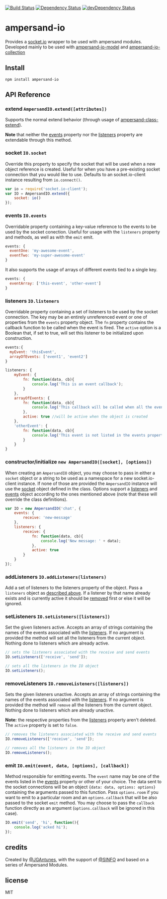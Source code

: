 [![Build Status](https://travis-ci.org/sinfo/ampersand-io.svg?branch=master)](https://travis-ci.org/sinfo/ampersand-io)
[![Dependency Status](https://david-dm.org/sinfo/ampersand-io.svg)](https://david-dm.org/sinfo/ampersand-io)
[![devDependency Status](https://david-dm.org/sinfo/ampersand-io/dev-status.svg)](https://david-dm.org/sinfo/ampersand-io#info=devDependencies)

ampersand-io
============

Provides a [socket.io](http://socket.io) wrapper to be used with ampersand modules. Developed mainly to be used with [ampersand-io-model](https://github.com/sinfo/ampersand-io-model) and [ampersand-io-collection](https://github.com/sinfo/ampersand-io-collection)


## Install

```
npm install ampersand-io
```

## API Reference

### extend `AmpersandIO.extend([attributes])`

Supports the normal extend behavior (through usage of [ampersand-class-extend](https://github.com/ampersandjs/ampersand-class-extend)).

**Note** that neither the [events](#events-ioevents) property nor the [listeners](#listeners-iolisteners) property are extendable through this method.

### socket `IO.socket`

Override this property to specify the socket that will be used when a new object reference is created. Useful for when you have a pre-existing socket connection that you would like to use. Defaults to an socket.io-client instance resulting from `io.connect()`.

```javascript
var io = require('socket.io-client');
var IO = AmpersandIO.extend({
    socket: io()
});
```

### events `IO.events`

Overridable property containing a key-value reference to the events to be used by the socket conection. Useful for usage with the `listeners` property and methods, as well as with the `emit` emit.

```javascript
events: {
  eventOne: 'my-awesome-event',
  eventTwo: 'my-super-awesome-event'
}
```

It also supports the usage of arrays of different events tied to a single key.

```javascript
events: {
  eventArray: ['this-event', 'other-event']
}
```

### listeners `IO.listeners`

Overridable property containing a set of listeners to be used by the socket connection. The key may be an entirely unreferenced event or one of properties from the `events` property object. The `fn` property contains the callback function to be called when the event is fired. The `active` option is a Boolean that, if set to true, will set this listener to be initialized upon construction.

```javascript
events:{
  myEvent: 'thisEvent',
  arrayOfEvents: ['event1', 'event2']
}

listeners: {
	myEvent: {
		fn: function(data, cb){
			console.log('This is an event callback');
		}
	},
	arrayOfEvents: {
		fn: function(data, cb){
			console.log('This callback will be called when all the events of arrayOfEvents are fired');
		},
		active: true //will be active when the object is created
	},
	'otherEvent': {
		fn: function(data, cb){
			console.log('This event is not listed in the events property');
		}
	}
}
```

### constructor/initialize `new AmpersandIO([socket], [options])`

When creating an `AmpersandIO` object, you may choose to pass in either a `socket` object or a string to be used as a namespace for a new socket.io-client instance. If none of those are provided the `AmpersandIO` instance will use the [socket](#socket-iosocket) object defined in the class. Options support a [listeners](#listeners-iolisteners) and [events](#events-ioevents) object according to the ones mentioned above (note that these will override the class definitions). 

```javascript
var IO = new AmpersandIO('chat', {
	events: {
		receive: 'new-message'
	},
	listeners: {
		receive: {
			fn: function(data, cb){
				console.log('New message: ' + data);
			},
			active: true
		}	
	}
});
```

### addListeners `IO.addListeners(listeners)`

Add a set of listeners to the listeners property of the object. Pass a `listeners` object as [described above](#listeners-iolisteners). If a listener by that name already exists and is currently active it should be [removed](#removelisteners-ioremovelistenerslisteners) first or else it will be ignored.

### setListeners `IO.setListeners([listeners])`

Set the given listeners active. Accepts an array of strings containing the names of the events associated with the [listeners](#listeners-iolisteners). If no argument is provided the method will set all the listeners from the current object. Nothing done to listeners which are already active.

```javascript
// sets the listeners associated with the receive and send events
IO.setListeners(['receive', 'send']);

// sets all the listeners in the IO object
IO.setListeners();
```

### removeListeners `IO.removeListeners([listeners])`

Sets the given listeners unactive. Accepts an array of strings containing the names of the events associated with the [listeners](#listeners-iolisteners). If no argument is provided the method will `remove` all the listeners from the current object. Nothing done to listeners which are already unactive.

**Note:** the respective properties from the [listeners](#listeners-iolisteners) property aren't deleted. The `active` property is set to `false`.

```javascript
// removes the listeners associated with the receive and send events
IO.removeListeners(['receive', 'send']);

// removes all the listeners in the IO object
IO.removeListeners();
```

### emit `IO.emit(event, data, [options], [callback])`

Method responsible for emitting events. The `event` name may be one of the events listed in the [events](#events-ioevents) property or other of your choice. The data sent to the socket connections will be an object `{data: data, options: options}` containing the arguments passed to this function. Pass `options.room` if you want to emit to a particular room and an `options.callback` that will be also passed to the socket `emit` method. You may choose to pass the `callback` function directly as an argument (`options.callback` will be ignored in this case).

```javascript
IO.emit('send', 'hi', function(){
	console.log('acked hi');
});
```

## credits

Created by [@JGAntunes](http://github.com/JGAntunes), with the support of [@SINFO](http://github.com/sinfo) and based on a series of Ampersand Modules.


## license

MIT
